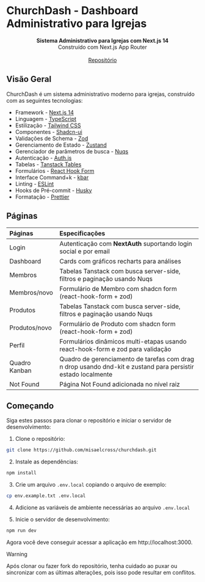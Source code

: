 # ChurchDash - Dashboard Administrativo para Igrejas

<div align="center"><strong>Sistema Administrativo para Igrejas com Next.js 14</strong></div>
<div align="center">Construído com Next.js App Router</div>
<br />
<div align="center">
<a href="https://github.com/misaelcross/churchdash">Repositório</a>
</div>

## Visão Geral

ChurchDash é um sistema administrativo moderno para igrejas, construído com as seguintes tecnologias:

- Framework - [Next.js 14](https://nextjs.org/14)
- Linguagem - [TypeScript](https://www.typescriptlang.org)
- Estilização - [Tailwind CSS](https://tailwindcss.com)
- Componentes - [Shadcn-ui](https://ui.shadcn.com)
- Validações de Schema - [Zod](https://zod.dev)
- Gerenciamento de Estado - [Zustand](https://zustand-demo.pmnd.rs)
- Gerenciador de parâmetros de busca - [Nuqs](https://nuqs.47ng.com/)
- Autenticação - [Auth.js](https://authjs.dev/)
- Tabelas - [Tanstack Tables](https://ui.shadcn.com/docs/components/data-table)
- Formulários - [React Hook Form](https://ui.shadcn.com/docs/components/form)
- Interface Command+k - [kbar](https://kbar.vercel.app/)
- Linting - [ESLint](https://eslint.org)
- Hooks de Pré-commit - [Husky](https://typicode.github.io/husky/)
- Formatação - [Prettier](https://prettier.io)

## Páginas

| Páginas       | Especificações                                                                                               |
| :------------ | :----------------------------------------------------------------------------------------------------------- |
| Login         | Autenticação com **NextAuth** suportando login social e por email                                            |
| Dashboard     | Cards com gráficos recharts para análises                                                                    |
| Membros       | Tabelas Tanstack com busca server-side, filtros e paginação usando Nuqs                                      |
| Membros/novo  | Formulário de Membro com shadcn form (react-hook-form + zod)                                                 |
| Produtos      | Tabelas Tanstack com busca server-side, filtros e paginação usando Nuqs                                      |
| Produtos/novo | Formulário de Produto com shadcn form (react-hook-form + zod)                                                |
| Perfil        | Formulários dinâmicos multi-etapas usando react-hook-form e zod para validação                               |
| Quadro Kanban | Quadro de gerenciamento de tarefas com drag n drop usando dnd-kit e zustand para persistir estado localmente |
| Not Found     | Página Not Found adicionada no nível raiz                                                                    |

## Começando

Siga estes passos para clonar o repositório e iniciar o servidor de desenvolvimento:

1. Clone o repositório:

```bash
git clone https://github.com/misaelcross/churchdash.git
```

2. Instale as dependências:

```bash
npm install
```

3. Crie um arquivo `.env.local` copiando o arquivo de exemplo:

```bash
cp env.example.txt .env.local
```

4. Adicione as variáveis de ambiente necessárias ao arquivo `.env.local`

5. Inicie o servidor de desenvolvimento:

```bash
npm run dev
```

Agora você deve conseguir acessar a aplicação em http://localhost:3000.

> [!WARNING]  
> Após clonar ou fazer fork do repositório, tenha cuidado ao puxar ou sincronizar com as últimas alterações, pois isso pode resultar em conflitos.
